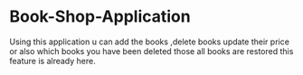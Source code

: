 # Book-Shop-Application
Using this application u can add the books ,delete books update their price or also which books you have been deleted those all books are restored this feature is already here.
